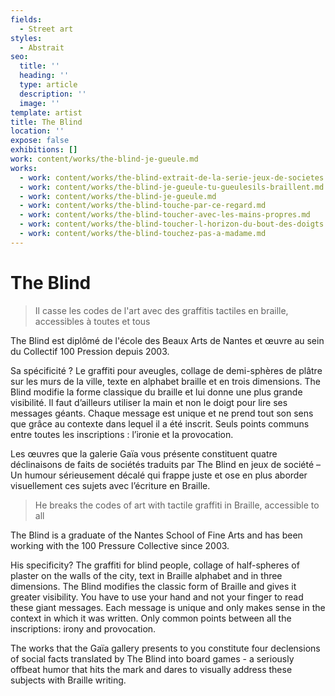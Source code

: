 ```yaml
---
fields:
  - Street art
styles:
  - Abstrait
seo:
  title: ''
  heading: ''
  type: article
  description: ''
  image: ''
template: artist
title: The Blind
location: ''
expose: false
exhibitions: []
work: content/works/the-blind-je-gueule.md
works:
  - work: content/works/the-blind-extrait-de-la-serie-jeux-de-societes.md
  - work: content/works/the-blind-je-gueule-tu-gueulesils-braillent.md
  - work: content/works/the-blind-je-gueule.md
  - work: content/works/the-blind-touche-par-ce-regard.md
  - work: content/works/the-blind-toucher-avec-les-mains-propres.md
  - work: content/works/the-blind-toucher-l-horizon-du-bout-des-doigts.md
  - work: content/works/the-blind-touchez-pas-a-madame.md
---
```


# The Blind

> Il casse les codes de l'art avec des graffitis tactiles en braille, accessibles à toutes et tous

The Blind est diplômé de l'école des Beaux Arts de Nantes et œuvre au sein du Collectif 100 Pression depuis 2003.

Sa spécificité ? Le graffiti pour aveugles, collage de demi-sphères de plâtre sur les murs de la ville, texte en alphabet braille et en trois dimensions. The Blind modifie la forme classique du braille et lui donne une plus grande visibilité. Il faut d’ailleurs utiliser la main et non le doigt pour lire ses messages géants. Chaque message est unique et ne prend tout son sens que grâce au contexte dans lequel il a été inscrit. Seuls points communs entre toutes les inscriptions : l’ironie et la provocation.

Les œuvres que la galerie Gaïa vous présente constituent quatre déclinaisons de faits de sociétés traduits par The Blind en jeux de société – Un humour sérieusement décalé qui frappe juste et ose en plus aborder visuellement ces sujets avec l’écriture en Braille.

> He breaks the codes of art with tactile graffiti in Braille, accessible to all

The Blind is a graduate of the Nantes School of Fine Arts and has been working with the 100 Pressure Collective since 2003.

His specificity? The graffiti for blind people, collage of half-spheres of plaster on the walls of the city, text in Braille alphabet and in three dimensions. The Blind modifies the classic form of Braille and gives it greater visibility. You have to use your hand and not your finger to read these giant messages. Each message is unique and only makes sense in the context in which it was written. Only common points between all the inscriptions: irony and provocation.

The works that the Gaïa gallery presents to you constitute four declensions of social facts translated by The Blind into board games - a seriously offbeat humor that hits the mark and dares to visually address these subjects with Braille writing.

